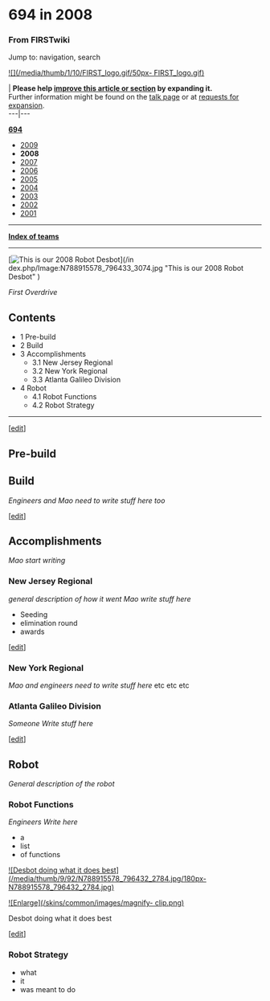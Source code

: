# 694 in 2008

### From FIRSTwiki

Jump to: navigation, search

[![](/media/thumb/1/10/FIRST_logo.gif/50px-
FIRST_logo.gif)](/index.php/Image:FIRST_logo.gif "" )

| **Please help [improve this article or
section](http://www.firstwiki.net/index.php?title=694_in_2008&action=edit
"http://www.firstwiki.net/index.php?title=694_in_2008&action=edit" ) by
expanding it.**  
Further information might be found on the [talk
page](/index.php?title=Talk:694_in_2008&action=edit "Talk:694 in 2008" ) or at
[requests for expansion](/index.php/FIRSTwiki:Requests_for_expansion
"FIRSTwiki:Requests for expansion" ).  
---|---  
  
**[694](/index.php/694 "694" )**

  * [2009](/index.php/694_in_2009 "694 in 2009" )
  * **2008**
  * [2007](/index.php/694_in_2007 "694 in 2007" )
  * [2006](/index.php/694_in_2006 "694 in 2006" )
  * [2005](/index.php/694_in_2005 "694 in 2005" )
  * [2004](/index.php/694_in_2004 "694 in 2004" )
  * [2003](/index.php/694_in_2003 "694 in 2003" )
  * [2002](/index.php/694_in_2002 "694 in 2002" )
  * [2001](/index.php/694_in_2001 "694 in 2001" )

* * *

**[Index of teams](/index.php/Index_of_teams "Index of teams" )**  
  
---  
  
[![This is our 2008 Robot Desbot](/media/3/37/N788915578_796433_3074.jpg)](/in
dex.php/Image:N788915578_796433_3074.jpg "This is our 2008 Robot Desbot" )

_First Overdrive_

## Contents

  * 1 Pre-build
  * 2 Build
  * 3 Accomplishments
    * 3.1 New Jersey Regional
    * 3.2 New York Regional
    * 3.3 Atlanta Galileo Division
  * 4 Robot
    * 4.1 Robot Functions
    * 4.2 Robot Strategy  
---  
  
[[edit](/index.php?title=694_in_2008&action=edit&section=1 "Edit section: Pre-
build" )]

## Pre-build


## Build

_Engineers and Mao need to write stuff here too_

[[edit](/index.php?title=694_in_2008&action=edit&section=3 "Edit section:
Accomplishments" )]

## Accomplishments

_Mao start writing_


### New Jersey Regional

_general description of how it went_ _Mao write stuff here_

  * Seeding 
  * elimination round 
  * awards 

[[edit](/index.php?title=694_in_2008&action=edit&section=5 "Edit section: New
York Regional" )]

### New York Regional

_Mao and engineers need to write stuff here_ etc etc etc


### Atlanta Galileo Division

_Someone Write stuff here_

[[edit](/index.php?title=694_in_2008&action=edit&section=7 "Edit section:
Robot" )]

## Robot

_General description of the robot_


### Robot Functions

_Engineers Write here_

  * a 
  * list 
  * of functions 

[![Desbot doing what it does
best](/media/thumb/9/92/N788915578_796432_2784.jpg/180px-
N788915578_796432_2784.jpg)](/index.php/Image:N788915578_796432_2784.jpg
"Desbot doing what it does best" )

[![Enlarge](/skins/common/images/magnify-
clip.png)](/index.php/Image:N788915578_796432_2784.jpg "Enlarge" )

Desbot doing what it does best

[[edit](/index.php?title=694_in_2008&action=edit&section=9 "Edit section:
Robot Strategy" )]

### Robot Strategy

  * what 
  * it 
  * was meant to do 

